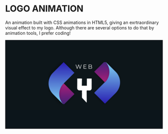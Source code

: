 # LOGO ANIMATION

An animation built with CSS animations in HTML5, giving an exrtraordinary visual effect to my logo. Although there are several options to do that by animation tools, I prefer coding!

![Repasotory is in development yet](./demo.png)
